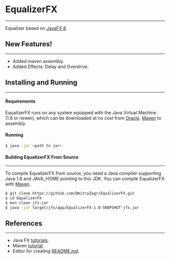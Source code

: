 # EqualizerFX
---

Equalizer based on [JavaFX 8](http://docs.oracle.com/javase/8/javase-clienttechnologies.htm).


## New Features!
---
  - Added maven assembly.
  - Added Effects: Delay and Overdrive.
 
## Installing and Running
---

#### Requirements

EqualizerFX  runs on any system equipped with the Java Virtual Machine (1.8 or newer), which can be downloaded at no cost from [Oracle](http://www.oracle.com/technetwork/java/javase/downloads/index-jsp-138363.html).
[Maven](https://maven.apache.org/index.html) to assembly.

#### Running

```sh
$ java -jar <path to jar>
```

#### Building EqualizerFX From Source
---

To compile EqualizerFX from source, you need a Java compiler supporting Java 1.8 and JAVA_HOME pointing to this JDK.
You can compile EqualizerFX with [Maven](https://maven.apache.org/index.html).

```sh
$ git clone https://github.com/DmitryZagr/EqualizerFX.git 
$ cd EqualizerFX
$ mvn clean jfx:jar
$ java -jar target/jfx/app/EqualizerFX-1.0-SNAPSHOT-jfx.jar
```

## References
---
   - Java FX [tutorials](http://docs.oracle.com/javafx/2/get_started/jfxpub-get_started.htm).
   - Maven [tutorial](https://maven.apache.org/guides/getting-started/maven-in-five-minutes.html).
   - Editor for creating [README.md](http://dillinger.io).